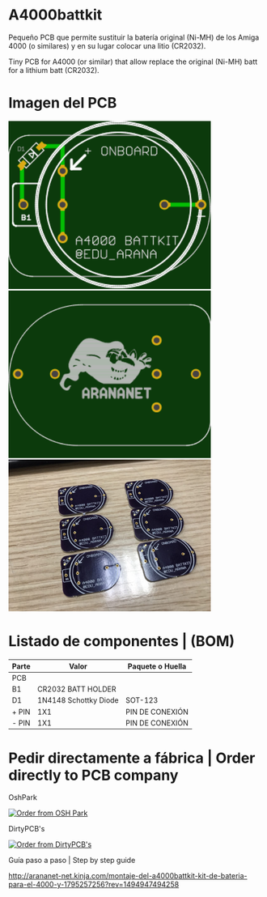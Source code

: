 # A4000battkit

Pequeño PCB que permite sustituir la batería original (Ni-MH) de los Amiga 4000 (o similares) y en su lugar colocar una litio (CR2032).

Tiny PCB for A4000 (or similar) that allow replace the original (Ni-MH) batt for a lithium batt (CR2032).

# Imagen del PCB

<img src="https://github.com/arananet/a4000battkit/blob/master/images/frenten.png?raw=true" width="400">

<img src="https://github.com/arananet/a4000battkit/blob/master/images/traseron.png?raw=true" width="400">

<img src="https://github.com/arananet/a4000battkit/blob/master/images/adaptador.jpg?raw=true" width="400">

# Listado de componentes | (BOM)

| Parte         | Valor                   | Paquete o Huella               |
| ------------- | ----------------------- | ------------------------------ | 
| PCB           |                         |                                |
| B1            | CR2032 BATT HOLDER      |                                |
| D1            | 1N4148 Schottky Diode   | SOT-123                        |
| + PIN         | 1X1                     | PIN DE CONEXIÓN                |
| - PIN         | 1X1                     | PIN DE CONEXIÓN                |

# Pedir directamente a fábrica | Order directly to PCB company

OshPark

<a href="https://oshpark.com/shared_projects/xknJ8wvA"><img src="https://oshpark.com/assets/badge-5b7ec47045b78aef6eb9d83b3bac6b1920de805e9a0c227658eac6e19a045b9c.png" alt="Order from OSH Park"></img></a>

DirtyPCB's

<a href="http://dirtypcbs.com/store/designer/details/arananet/2921/a4000battkit-new"><img src="http://dirtypcbs.com/themes/dangercore/images/dangerous-prototypes.png" alt="Order from DirtyPCB's"/></a>

Guía paso a paso | Step by step guide

http://arananet-net.kinja.com/montaje-del-a4000battkit-kit-de-bateria-para-el-4000-y-1795257256?rev=1494947494258
